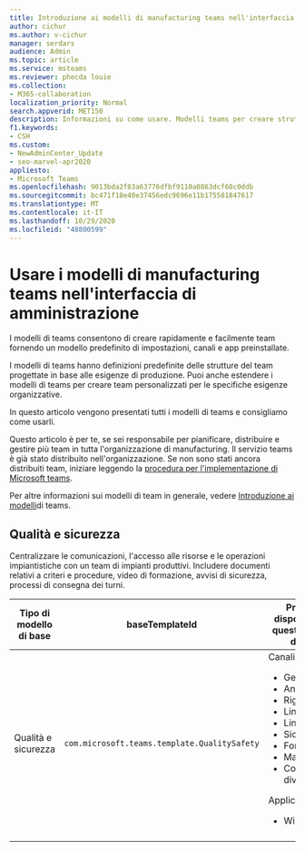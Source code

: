 ```yaml
---
title: Introduzione ai modelli di manufacturing teams nell'interfaccia di amministrazione
author: cichur
ms.author: v-cichur
manager: serdars
audience: Admin
ms.topic: article
ms.service: msteams
ms.reviewer: phecda louie
ms.collection:
- M365-collaboration
localization_priority: Normal
search.appverid: MET150
description: Informazioni su come usare. Modelli teams per creare strutture del team progettate per le esigenze di produzione fornendo impostazioni predefinite, canali e app preinstallate con l'interfaccia di amministrazione.
f1.keywords:
- CSH
ms.custom:
- NewAdminCenter_Update
- seo-marvel-apr2020
appliesto:
- Microsoft Teams
ms.openlocfilehash: 9013bda2f83a63776dfbf9110a0863dcf68c0ddb
ms.sourcegitcommit: bc471f18e40e37456edc9696e11b175581847617
ms.translationtype: MT
ms.contentlocale: it-IT
ms.lasthandoff: 10/29/2020
ms.locfileid: "48800599"
---
```

# <a name="use-teams-manufacturing-templates-in-the-admin-center"></a>Usare i modelli di manufacturing teams nell'interfaccia di amministrazione

I modelli di teams consentono di creare rapidamente e facilmente team fornendo un modello predefinito di impostazioni, canali e app preinstallate.

I modelli di teams hanno definizioni predefinite delle strutture del team progettate in base alle esigenze di produzione. Puoi anche estendere i modelli di teams per creare team personalizzati per le specifiche esigenze organizzative.

In questo articolo vengono presentati tutti i modelli di teams e consigliamo come usarli.

Questo articolo è per te, se sei responsabile per pianificare, distribuire e gestire più team in tutta l'organizzazione di manufacturing. Il servizio teams è già stato distribuito nell'organizzazione. Se non sono stati ancora distribuiti team, iniziare leggendo la [procedura per l'implementazione di Microsoft teams](How-to-roll-out-teams.md).

Per altre informazioni sui modelli di team in generale, vedere [Introduzione ai modelli](get-started-with-teams-templates-in-the-admin-console.md)di teams.

## <a name="quality-and-safety"></a>Qualità e sicurezza

Centralizzare le comunicazioni, l'accesso alle risorse e le operazioni impiantistiche con un team di impianti produttivi. Includere documenti relativi a criteri e procedure, video di formazione, avvisi di sicurezza, processi di consegna dei turni.

| Tipo di modello di base|baseTemplateId | Proprietà disponibili con questo modello di base |
| ------------------|-- |----------------------------------------------------- |
|Qualità e sicurezza|`com.microsoft.teams.template.QualitySafety` |Canali <ul><li>Generale<li>Annunci</li><li>Riga 1</li><li>Linea 2</li><li>Linea 3</li><li>Sicurezza</li><li>Formazione</li><li>Manutenzione</li><li>Cose divertenti</li></ul> Applicazioni <ul><li>Wiki</li></ul>|
||||
